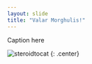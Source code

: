 ```yaml
---
layout: slide
title: "Valar Morghulis!"
---
```


Caption here

![steroidtocat](https://octodex.github.com/images/steroidtocat.png)
{: .center}
